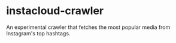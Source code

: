 # instacloud-crawler

An experimental crawler that fetches the most popular media from Instagram's top hashtags.
